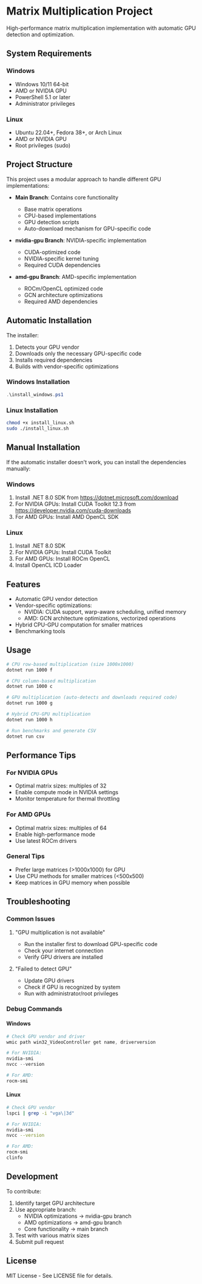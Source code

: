 # Matrix Multiplication Project

High-performance matrix multiplication implementation with automatic GPU detection and optimization.

## System Requirements

### Windows
- Windows 10/11 64-bit
- AMD or NVIDIA GPU
- PowerShell 5.1 or later
- Administrator privileges

### Linux
- Ubuntu 22.04+, Fedora 38+, or Arch Linux
- AMD or NVIDIA GPU
- Root privileges (sudo)

## Project Structure

This project uses a modular approach to handle different GPU implementations:

- **Main Branch**: Contains core functionality
  - Base matrix operations
  - CPU-based implementations
  - GPU detection scripts
  - Auto-download mechanism for GPU-specific code

- **nvidia-gpu Branch**: NVIDIA-specific implementation
  - CUDA-optimized code
  - NVIDIA-specific kernel tuning
  - Required CUDA dependencies

- **amd-gpu Branch**: AMD-specific implementation
  - ROCm/OpenCL optimized code
  - GCN architecture optimizations
  - Required AMD dependencies

## Automatic Installation

The installer:
1. Detects your GPU vendor
2. Downloads only the necessary GPU-specific code
3. Installs required dependencies
4. Builds with vendor-specific optimizations

### Windows Installation
```powershell
.\install_windows.ps1
```

### Linux Installation
```bash
chmod +x install_linux.sh
sudo ./install_linux.sh
```

## Manual Installation

If the automatic installer doesn't work, you can install the dependencies manually:

### Windows
1. Install .NET 8.0 SDK from https://dotnet.microsoft.com/download
2. For NVIDIA GPUs: Install CUDA Toolkit 12.3 from https://developer.nvidia.com/cuda-downloads
3. For AMD GPUs: Install AMD OpenCL SDK

### Linux
1. Install .NET 8.0 SDK
2. For NVIDIA GPUs: Install CUDA Toolkit
3. For AMD GPUs: Install ROCm OpenCL
4. Install OpenCL ICD Loader

## Features

- Automatic GPU vendor detection
- Vendor-specific optimizations:
  - NVIDIA: CUDA support, warp-aware scheduling, unified memory
  - AMD: GCN architecture optimizations, vectorized operations
- Hybrid CPU-GPU computation for smaller matrices
- Benchmarking tools

## Usage

```bash
# CPU row-based multiplication (size 1000x1000)
dotnet run 1000 f

# CPU column-based multiplication
dotnet run 1000 c

# GPU multiplication (auto-detects and downloads required code)
dotnet run 1000 g

# Hybrid CPU-GPU multiplication
dotnet run 1000 h

# Run benchmarks and generate CSV
dotnet run csv
```

## Performance Tips

### For NVIDIA GPUs
- Optimal matrix sizes: multiples of 32
- Enable compute mode in NVIDIA settings
- Monitor temperature for thermal throttling

### For AMD GPUs
- Optimal matrix sizes: multiples of 64
- Enable high-performance mode
- Use latest ROCm drivers

### General Tips
- Prefer large matrices (>1000x1000) for GPU
- Use CPU methods for smaller matrices (<500x500)
- Keep matrices in GPU memory when possible

## Troubleshooting

### Common Issues

1. "GPU multiplication is not available"
   - Run the installer first to download GPU-specific code
   - Check your internet connection
   - Verify GPU drivers are installed

2. "Failed to detect GPU"
   - Update GPU drivers
   - Check if GPU is recognized by system
   - Run with administrator/root privileges

### Debug Commands

#### Windows
```powershell
# Check GPU vendor and driver
wmic path win32_VideoController get name, driverversion

# For NVIDIA:
nvidia-smi
nvcc --version

# For AMD:
rocm-smi
```

#### Linux
```bash
# Check GPU vendor
lspci | grep -i "vga\|3d"

# For NVIDIA:
nvidia-smi
nvcc --version

# For AMD:
rocm-smi
clinfo
```

## Development

To contribute:
1. Identify target GPU architecture
2. Use appropriate branch:
   - NVIDIA optimizations → nvidia-gpu branch
   - AMD optimizations → amd-gpu branch
   - Core functionality → main branch
3. Test with various matrix sizes
4. Submit pull request

## License

MIT License - See LICENSE file for details.